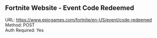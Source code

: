 ## Fortnite Website - Event Code Redeemed

URL: https://www.epicgames.com/fortnite/en-US/event/code-redeemed \
Method: POST \
Auth Required: Yes
